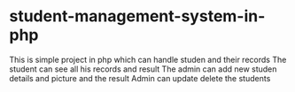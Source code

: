 # student-management-system-in-php
This is simple project in php which can handle studen and their records 
The student can see all his records and result 
The admin can add new studen details and picture and the result 
Admin can update delete the students
